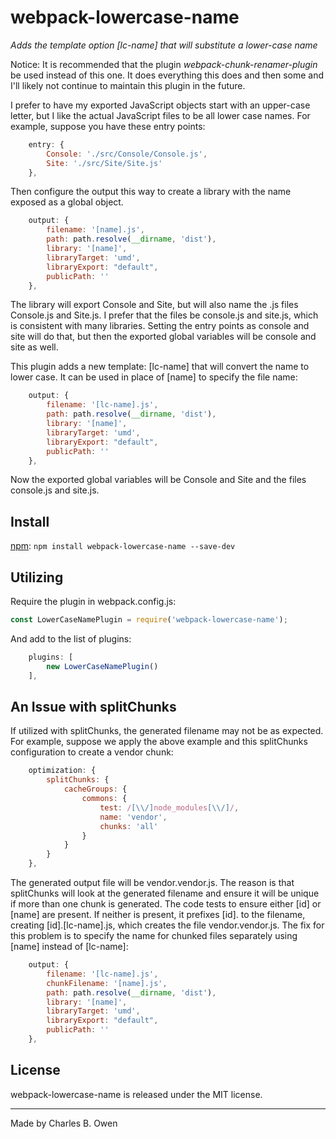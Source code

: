 # webpack-lowercase-name

_Adds the template option [lc-name] that will substitute a lower-case name_

Notice: It is recommended that the plugin _webpack-chunk-renamer-plugin_ be used instead of this one.
It does everything this does and then some and I'll likely not continue to maintain this plugin
in the future.

I prefer to have my exported JavaScript objects start with an upper-case letter, but I like
the actual JavaScript files to be all lower case names. For example, suppose you have 
these entry points:

``` javascript
    entry: {
        Console: './src/Console/Console.js',
        Site: './src/Site/Site.js'
    },
```

Then configure the output this way to create a library with the name exposed as a global object.

``` javascript
    output: {
        filename: '[name].js',
        path: path.resolve(__dirname, 'dist'),
        library: '[name]',
        libraryTarget: 'umd',
        libraryExport: "default",
        publicPath: ''
    },
```

The library will export Console and Site, but will also name the .js files Console.js and Site.js. 
I prefer that the files be console.js and site.js, which is consistent with many libraries. Setting the 
entry points as console and site will do that, but then the exported global variables will be
console and site as well.

This plugin adds a new template: [lc-name] that will convert the name to lower case. It can be used in
place of [name] to specify the file name:

``` javascript
    output: {
        filename: '[lc-name].js',
        path: path.resolve(__dirname, 'dist'),
        library: '[name]',
        libraryTarget: 'umd',
        libraryExport: "default",
        publicPath: ''
    },
```

Now the exported global variables will be Console and Site and the files console.js and site.js.

## Install

[npm](https://www.npmjs.com/package/webpack-lowercase-name): `npm install webpack-lowercase-name --save-dev`

## Utilizing

Require the plugin in webpack.config.js:

``` javascript 
const LowerCaseNamePlugin = require('webpack-lowercase-name');
```

And add to the list of plugins:

``` javascript
    plugins: [
        new LowerCaseNamePlugin()
    ],
```

## An Issue with splitChunks

If utilized with splitChunks, the generated filename may not be as expected. For example, suppose we apply the above
example and this splitChunks configuration to create a vendor chunk:

``` javascript
    optimization: {
        splitChunks: {
            cacheGroups: {
                commons: {
                    test: /[\\/]node_modules[\\/]/,
                    name: 'vendor',
                    chunks: 'all'
                }
            }
        }
    },
```

The generated output file will be vendor.vendor.js. The reason is that splitChunks will look at the generated
filename and ensure it will be unique if more than one chunk is generated. The code tests to ensure
either [id] or [name] are present. If neither is present, it prefixes [id]. to the filename, creating 
[id].[lc-name].js, which creates the file vendor.vendor.js. The fix for this problem is to specify the 
name for chunked files separately using [name] instead of [lc-name]:

``` javascript
    output: {
        filename: '[lc-name].js',
        chunkFilename: '[name].js',
        path: path.resolve(__dirname, 'dist'),
        library: '[name]',
        libraryTarget: 'umd',
        libraryExport: "default",
        publicPath: ''
    },
```

## License

webpack-lowercase-name is released under the MIT license.

* * *

Made by Charles B. Owen

